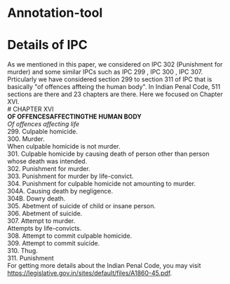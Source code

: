 # Annotation-tool
# Details of IPC
As we mentioned in this paper, we considered on IPC 302 (Punishment for murder) and some similar IPCs such as IPC 299 , IPC 300 , IPC 307. Prticularly we have considered section 299 to section 311 of IPC that is basically "of offences affteing the human body". In Indian Penal Code, 511 sections are there and 23 chapters are there. Here we focused on Chapter XVI. <br/>
                                             # CHAPTER XVI   <br />
                                     **OF OFFENCESAFFECTINGTHE HUMAN BODY**  <br />
                                         *Of offences affecting life* <br/>
299. Culpable homicide. <br />
300. Murder. <br />
When culpable homicide is not murder. <br />
301. Culpable homicide by causing death of person other than person whose death was intended. <br />
302. Punishment for murder. <br />
303. Punishment for murder by life-convict. <br />
304. Punishment for culpable homicide not amounting to murder. <br />
304A. Causing death by negligence. <br />
304B. Dowry death. <br />
305. Abetment of suicide of child or insane person. <br />
306. Abetment of suicide. <br />
307. Attempt to murder. <br />
Attempts by life-convicts. <br />
308. Attempt to commit culpable homicide. <br />
309. Attempt to commit suicide. <br />
310. Thug. <br />
311. Punishment <br />
For getting more details about the Indian Penal Code, you may visit https://legislative.gov.in/sites/default/files/A1860-45.pdf.  <br />
